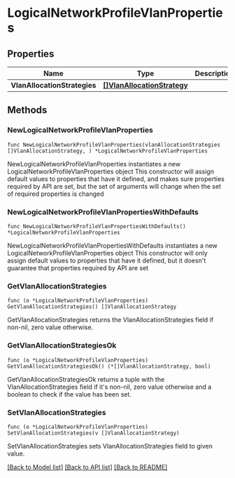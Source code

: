 # LogicalNetworkProfileVlanProperties

## Properties

Name | Type | Description | Notes
------------ | ------------- | ------------- | -------------
**VlanAllocationStrategies** | [**[]VlanAllocationStrategy**](VlanAllocationStrategy.md) |  | 

## Methods

### NewLogicalNetworkProfileVlanProperties

`func NewLogicalNetworkProfileVlanProperties(vlanAllocationStrategies []VlanAllocationStrategy, ) *LogicalNetworkProfileVlanProperties`

NewLogicalNetworkProfileVlanProperties instantiates a new LogicalNetworkProfileVlanProperties object
This constructor will assign default values to properties that have it defined,
and makes sure properties required by API are set, but the set of arguments
will change when the set of required properties is changed

### NewLogicalNetworkProfileVlanPropertiesWithDefaults

`func NewLogicalNetworkProfileVlanPropertiesWithDefaults() *LogicalNetworkProfileVlanProperties`

NewLogicalNetworkProfileVlanPropertiesWithDefaults instantiates a new LogicalNetworkProfileVlanProperties object
This constructor will only assign default values to properties that have it defined,
but it doesn't guarantee that properties required by API are set

### GetVlanAllocationStrategies

`func (o *LogicalNetworkProfileVlanProperties) GetVlanAllocationStrategies() []VlanAllocationStrategy`

GetVlanAllocationStrategies returns the VlanAllocationStrategies field if non-nil, zero value otherwise.

### GetVlanAllocationStrategiesOk

`func (o *LogicalNetworkProfileVlanProperties) GetVlanAllocationStrategiesOk() (*[]VlanAllocationStrategy, bool)`

GetVlanAllocationStrategiesOk returns a tuple with the VlanAllocationStrategies field if it's non-nil, zero value otherwise
and a boolean to check if the value has been set.

### SetVlanAllocationStrategies

`func (o *LogicalNetworkProfileVlanProperties) SetVlanAllocationStrategies(v []VlanAllocationStrategy)`

SetVlanAllocationStrategies sets VlanAllocationStrategies field to given value.



[[Back to Model list]](../README.md#documentation-for-models) [[Back to API list]](../README.md#documentation-for-api-endpoints) [[Back to README]](../README.md)


